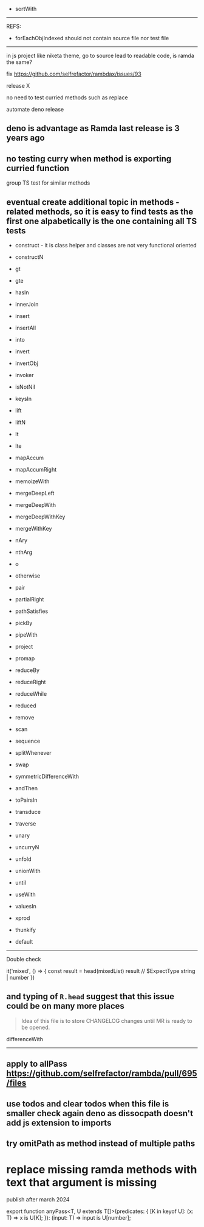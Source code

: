 - sortWith

---
REFS:

- forEachObjIndexed should not contain source file nor test file
---




in js project like niketa theme, go to source lead to readable code, is ramda the same?

fix https://github.com/selfrefactor/rambdax/issues/93

release X

no need to test curried methods such as replace

automate deno release

deno is advantage as Ramda last release is 3 years ago
---
no testing curry when method is exporting curried function
---
group TS test for similar methods

eventual create additional topic in methods - related methods, so it is easy to find tests as the first one alpabetically is the one containing all TS tests
---
- construct - it is class helper and classes are not very functional oriented
- constructN

- gt
- gte
- hasIn

- innerJoin
- insert
- insertAll
- into
- invert
- invertObj
- invoker
- isNotNil

- keysIn
- lift
- liftN
- lt
- lte
- mapAccum
- mapAccumRight
- memoizeWith
- mergeDeepLeft
- mergeDeepWith
- mergeDeepWithKey
- mergeWithKey

- nAry
- nthArg
- o
- otherwise
- pair
- partialRight
- pathSatisfies
- pickBy
- pipeWith
- project
- promap

- reduceBy
- reduceRight
- reduceWhile
- reduced
- remove
- scan
- sequence
- splitWhenever
- swap
- symmetricDifferenceWith

- andThen
- toPairsIn
- transduce
- traverse
- unary
- uncurryN
- unfold
- unionWith
- until
- useWith
- valuesIn
- xprod
- thunkify
- default
---
Double check

it('mixed', () => {
    const result = head(mixedList)
    result // $ExpectType string | number
  })
  
  and typing of `R.head` suggest that this issue could be on many more places
---
> Idea of this file is to store CHANGELOG changes until MR is ready to be opened.

differenceWith

---
apply to allPass
https://github.com/selfrefactor/rambda/pull/695/files
---
use todos and clear todos when this file is smaller
check again deno as dissocpath doesn't add js extension to imports
---
try omitPath as method instead of multiple paths
---
replace missing ramda methods with text that argument is missing
===
publish after march 2024

export function anyPass<T, U extends T[]>(predicates: { [K in keyof U]: (x: T) => x is U[K]; }): (input: T) => input is U[number];